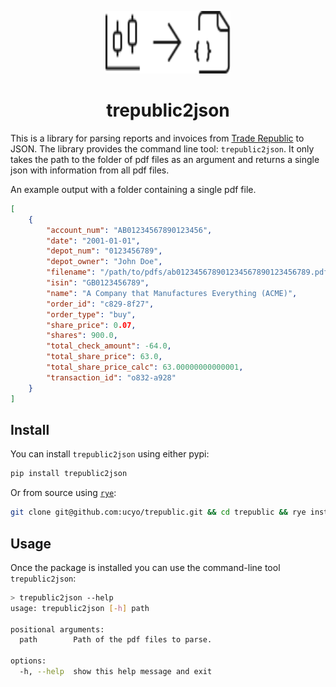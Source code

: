 

<p align="center"><img src="./assets/logo.svg" alt="Logo for transformation of trade republic reports to json" width="200" height="100" ></p>
<h1 align="center"> trepublic2json</h1>

This is a library for parsing reports and invoices from [Trade Republic](traderepublic.com) to JSON. 
The library provides the command line tool: `trepublic2json`.
It only takes the path to the folder of pdf files as an argument and returns a single json with information from all pdf files.
 
An example output with a folder containing a single pdf file.
```json
[
    {
        "account_num": "AB01234567890123456",
        "date": "2001-01-01",
        "depot_num": "0123456789",
        "depot_owner": "John Doe",
        "filename": "/path/to/pdfs/ab012345678901234567890123456789.pdf",
        "isin": "GB0123456789",
        "name": "A Company that Manufactures Everything (ACME)",
        "order_id": "c829-8f27",
        "order_type": "buy",
        "share_price": 0.07,
        "shares": 900.0,
        "total_check_amount": -64.0,
        "total_share_price": 63.0,
        "total_share_price_calc": 63.00000000000001,
        "transaction_id": "o832-a928"
    }
]
```

## Install

You can install `trepublic2json` using either pypi:

```bash
pip install trepublic2json
```

Or from source using [`rye`](https://rye-up.com/guide/):

```bash
git clone git@github.com:ucyo/trepublic.git && cd trepublic && rye install .
```

## Usage

Once the package is installed you can use the command-line tool `trepublic2json`:

```bash
> trepublic2json --help
usage: trepublic2json [-h] path

positional arguments:
  path        Path of the pdf files to parse.

options:
  -h, --help  show this help message and exit
```
